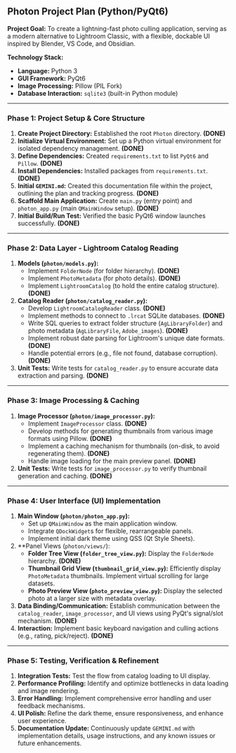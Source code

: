 ## Photon Project Plan (Python/PyQt6)

**Project Goal:** To create a lightning-fast photo culling application, serving as a modern alternative to Lightroom Classic, with a flexible, dockable UI inspired by Blender, VS Code, and Obsidian.

**Technology Stack:**
*   **Language:** Python 3
*   **GUI Framework:** PyQt6
*   **Image Processing:** Pillow (PIL Fork)
*   **Database Interaction:** `sqlite3` (built-in Python module)

---

### Phase 1: Project Setup & Core Structure

1.  **Create Project Directory:** Established the root `Photon` directory. **(DONE)**
2.  **Initialize Virtual Environment:** Set up a Python virtual environment for isolated dependency management. **(DONE)**
3.  **Define Dependencies:** Created `requirements.txt` to list `PyQt6` and `Pillow`. **(DONE)**
4.  **Install Dependencies:** Installed packages from `requirements.txt`. **(DONE)**
5.  **Initial `GEMINI.md`:** Created this documentation file within the project, outlining the plan and tracking progress. **(DONE)**
6.  **Scaffold Main Application:** Create `main.py` (entry point) and `photon_app.py` (main `QMainWindow` setup). **(DONE)**
7.  **Initial Build/Run Test:** Verified the basic PyQt6 window launches successfully. **(DONE)**

---

### Phase 2: Data Layer - Lightroom Catalog Reading

1.  **Models (`photon/models.py`):**
    *   Implement `FolderNode` (for folder hierarchy). **(DONE)**
    *   Implement `PhotoMetadata` (for photo details). **(DONE)**
    *   Implement `LightroomCatalog` (to hold the entire catalog structure). **(DONE)**
2.  **Catalog Reader (`photon/catalog_reader.py`):**
    *   Develop `LightroomCatalogReader` class. **(DONE)**
    *   Implement methods to connect to `.lrcat` SQLite databases. **(DONE)**
    *   Write SQL queries to extract folder structure (`AgLibraryFolder`) and photo metadata (`AgLibraryFile`, `Adobe_images`). **(DONE)**
    *   Implement robust date parsing for Lightroom's unique date formats. **(DONE)**
    *   Handle potential errors (e.g., file not found, database corruption). **(DONE)**
3.  **Unit Tests:** Write tests for `catalog_reader.py` to ensure accurate data extraction and parsing. **(DONE)**

---

### Phase 3: Image Processing & Caching

1.  **Image Processor (`photon/image_processor.py`):**
    *   Implement `ImageProcessor` class. **(DONE)**
    *   Develop methods for generating thumbnails from various image formats using Pillow. **(DONE)**
    *   Implement a caching mechanism for thumbnails (on-disk, to avoid regenerating them). **(DONE)**
    *   Handle image loading for the main preview panel. **(DONE)**
2.  **Unit Tests:** Write tests for `image_processor.py` to verify thumbnail generation and caching. **(DONE)**

---

### Phase 4: User Interface (UI) Implementation

1.  **Main Window (`photon/photon_app.py`):**
    *   Set up `QMainWindow` as the main application window.
    *   Integrate `QDockWidget`s for flexible, rearrangeable panels.
    *   Implement initial dark theme using QSS (Qt Style Sheets).
2.  **Panel Views (`photon/views/`):
    *   **Folder Tree View (`folder_tree_view.py`):** Display the `FolderNode` hierarchy. **(DONE)**
    *   **Thumbnail Grid View (`thumbnail_grid_view.py`):** Efficiently display `PhotoMetadata` thumbnails. Implement virtual scrolling for large datasets.
    *   **Photo Preview View (`photo_preview_view.py`):** Display the selected photo at a larger size with metadata overlay.
3.  **Data Binding/Communication:** Establish communication between the `catalog_reader`, `image_processor`, and UI views using PyQt's signal/slot mechanism. **(DONE)**
4.  **Interaction:** Implement basic keyboard navigation and culling actions (e.g., rating, pick/reject). **(DONE)**

---

### Phase 5: Testing, Verification & Refinement

1.  **Integration Tests:** Test the flow from catalog loading to UI display.
2.  **Performance Profiling:** Identify and optimize bottlenecks in data loading and image rendering.
3.  **Error Handling:** Implement comprehensive error handling and user feedback mechanisms.
4.  **UI Polish:** Refine the dark theme, ensure responsiveness, and enhance user experience.
5.  **Documentation Update:** Continuously update `GEMINI.md` with implementation details, usage instructions, and any known issues or future enhancements.
